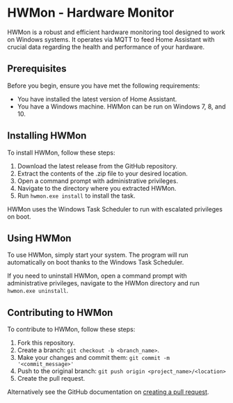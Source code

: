 # HWMon - Hardware Monitor

HWMon is a robust and efficient hardware monitoring tool designed to work on Windows systems. It operates via MQTT to feed Home Assistant with crucial data regarding the health and performance of your hardware.

## Prerequisites

Before you begin, ensure you have met the following requirements:

* You have installed the latest version of Home Assistant.
* You have a Windows machine. HWMon can be run on Windows 7, 8, and 10.

## Installing HWMon

To install HWMon, follow these steps:

1. Download the latest release from the GitHub repository.
2. Extract the contents of the .zip file to your desired location.
3. Open a command prompt with administrative privileges.
4. Navigate to the directory where you extracted HWMon.
5. Run `hwmon.exe install` to install the task.

HWMon uses the Windows Task Scheduler to run with escalated privileges on boot.

## Using HWMon

To use HWMon, simply start your system. The program will run automatically on boot thanks to the Windows Task Scheduler.

If you need to uninstall HWMon, open a command prompt with administrative privileges, navigate to the HWMon directory and run `hwmon.exe uninstall`.

## Contributing to HWMon

To contribute to HWMon, follow these steps:

1. Fork this repository.
2. Create a branch: `git checkout -b <branch_name>`.
3. Make your changes and commit them: `git commit -m '<commit_message>'`
4. Push to the original branch: `git push origin <project_name>/<location>`
5. Create the pull request.

Alternatively see the GitHub documentation on [creating a pull request](https://help.github.com/en/github/collaborating-with-issues-and-pull-requests/creating-a-pull-request).

